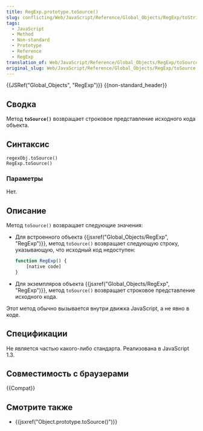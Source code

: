 ```yaml
---
title: RegExp.prototype.toSource()
slug: conflicting/Web/JavaScript/Reference/Global_Objects/RegExp/toString
tags:
  - JavaScript
  - Method
  - Non-standard
  - Prototype
  - Reference
  - RegExp
translation_of: Web/JavaScript/Reference/Global_Objects/RegExp/toSource
original_slug: Web/JavaScript/Reference/Global_Objects/RegExp/toSource
---
```


{{JSRef("Global_Objects", "RegExp")}} {{non-standard_header}}

## Сводка

Метод **`toSource()`** возвращает строковое представление исходного кода объекта.

## Синтаксис

```
regexObj.toSource()
RegExp.toSource()
```

### Параметры

Нет.

## Описание

Метод `toSource()` возвращает следующие значения:

- Для встроенного объекта {{jsxref("Global_Objects/RegExp", "RegExp")}}, метод `toSource()` возвращает следующую строку, указывающую, что исходный код недоступен:

  ```js
  function RegExp() {
      [native code]
  }
  ```

- Для экземпляров объекта {{jsxref("Global_Objects/RegExp", "RegExp")}}, метод `toSource()` возвращает строковое представление исходного кода.

Этот метод обычно вызывается внутри движка JavaScript, а не явно в коде.

## Спецификации

Не является частью какого-либо стандарта. Реализована в JavaScript 1.3.

## Совместимость с браузерами

{{Compat}}

## Смотрите также

- {{jsxref("Object.prototype.toSource()")}}
